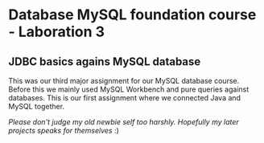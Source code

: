 # Database MySQL foundation course - Laboration 3

## JDBC basics agains MySQL database

This was our third major assignment for our MySQL database course. Before this we mainly used MySQL Workbench and pure queries against databases. 
This is our first assignment where we connected Java and MySQL together. 

*Please don't judge my old newbie self too harshly. Hopefully my later projects speaks for themselves* :) 
